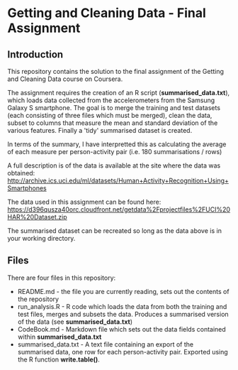 # Getting and Cleaning Data - Final Assignment

## Introduction

This repository contains the solution to the final assignment of the Getting and Cleaning Data course on Coursera.

The assignment requires the creation of an R script (**summarised_data.txt**), which loads data collected from the accelerometers from the Samsung Galaxy S smartphone. The goal is to merge the training and test datasets (each consisting of three files which must be merged), clean the data, subset to columns that measure the mean and standard deviation of the various features. Finally a 'tidy' summarised dataset is created.

In terms of the summary, I have interpretted this as calculating the average of each measure per person-activity pair (i.e. 180 summarisations / rows)

A full description is of the data is available at the site where the data was obtained: http://archive.ics.uci.edu/ml/datasets/Human+Activity+Recognition+Using+Smartphones

The data used in this assignment can be found here: https://d396qusza40orc.cloudfront.net/getdata%2Fprojectfiles%2FUCI%20HAR%20Dataset.zip

The summarised dataset can be recreated so long as the data above is in your working directory.

## Files

There are four files in this repository:
* README.md - the file you are currently reading, sets out the contents of the repository
* run_analysis.R - R code which loads the data from both the training and test files, merges and subsets the data. Produces a summarised version of the data (see **summarised_data.txt**)
* CodeBook.md - Markdown file which sets out the data fields contained within **summarised_data.txt**
* summarised_data.txt - A text file containing an export of the summarised data, one row for each person-activity pair. Exported using the R function **write.table()**.